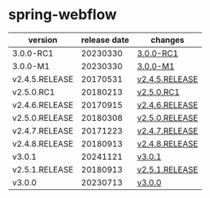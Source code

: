 # spring-webflow	


|version|release date|changes|
|---|---|---|
|3.0.0-RC1|20230330|[3.0.0-RC1](./3.0.0-RC1-20230330.md)|
|3.0.0-M1|20230330|[3.0.0-M1](./3.0.0-M1-20230330.md)|
|v2.4.5.RELEASE|20170531|[v2.4.5.RELEASE](./v2.4.5.RELEASE-20170531.md)|
|v2.5.0.RC1|20180213|[v2.5.0.RC1](./v2.5.0.RC1-20180213.md)|
|v2.4.6.RELEASE|20170915|[v2.4.6.RELEASE](./v2.4.6.RELEASE-20170915.md)|
|v2.5.0.RELEASE|20180308|[v2.5.0.RELEASE](./v2.5.0.RELEASE-20180308.md)|
|v2.4.7.RELEASE|20171223|[v2.4.7.RELEASE](./v2.4.7.RELEASE-20171223.md)|
|v2.4.8.RELEASE|20180913|[v2.4.8.RELEASE](./v2.4.8.RELEASE-20180913.md)|
|v3.0.1|20241121|[v3.0.1](./v3.0.1-20241121.md)|
|v2.5.1.RELEASE|20180913|[v2.5.1.RELEASE](./v2.5.1.RELEASE-20180913.md)|
|v3.0.0|20230713|[v3.0.0](./v3.0.0-20230713.md)|
